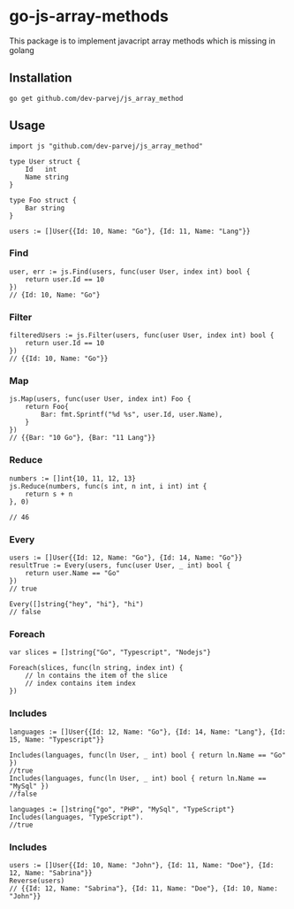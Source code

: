 # go-js-array-methods

This package is to implement javacript array methods which is missing in golang

## Installation

```
go get github.com/dev-parvej/js_array_method
```

## Usage

```
import js "github.com/dev-parvej/js_array_method"

type User struct {
	Id   int
	Name string
}

type Foo struct {
	Bar string
}

users := []User{{Id: 10, Name: "Go"}, {Id: 11, Name: "Lang"}}

```

### Find

```
user, err := js.Find(users, func(user User, index int) bool {
    return user.Id == 10
})
// {Id: 10, Name: "Go"}

```

### Filter

```
filteredUsers := js.Filter(users, func(user User, index int) bool {
    return user.Id == 10
})
// {{Id: 10, Name: "Go"}}

```

### Map

```
js.Map(users, func(user User, index int) Foo {
    return Foo{
        Bar: fmt.Sprintf("%d %s", user.Id, user.Name),
    }
})
// {{Bar: "10 Go"}, {Bar: "11 Lang"}}

```

### Reduce 
```
numbers := []int{10, 11, 12, 13}
js.Reduce(numbers, func(s int, n int, i int) int {
    return s + n
}, 0)

// 46
```

### Every

```
users := []User{{Id: 12, Name: "Go"}, {Id: 14, Name: "Go"}}
resultTrue := Every(users, func(user User, _ int) bool {
    return user.Name == "Go"
})
// true

Every([]string{"hey", "hi"}, "hi")
// false
```

### Foreach
```
var slices = []string{"Go", "Typescript", "Nodejs"}

Foreach(slices, func(ln string, index int) {
    // ln contains the item of the slice
    // index contains item index
})
```

### Includes

```
languages := []User{{Id: 12, Name: "Go"}, {Id: 14, Name: "Lang"}, {Id: 15, Name: "Typescript"}}

Includes(languages, func(ln User, _ int) bool { return ln.Name == "Go" })
//true
Includes(languages, func(ln User, _ int) bool { return ln.Name == "MySql" })
//false

languages := []string{"go", "PHP", "MySql", "TypeScript"}
Includes(languages, "TypeScript").
//true

```
### Includes

```
users := []User{{Id: 10, Name: "John"}, {Id: 11, Name: "Doe"}, {Id: 12, Name: "Sabrina"}}
Reverse(users)
// {{Id: 12, Name: "Sabrina"}, {Id: 11, Name: "Doe"}, {Id: 10, Name: "John"}}
```